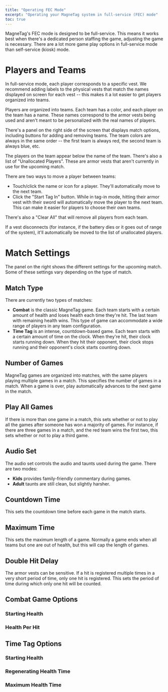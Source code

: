 ```yaml
---
title: "Operating FEC Mode"
excerpt: "Operating your MagneTag system in full-service (FEC) mode"
toc: true
---
```


MagneTag's FEC mode is designed to be full-service. This means it works best when there's a dedicated person staffing the game,
adjusting the game is necessary. There are a lot more game play options in full-service mode than self-service (kiosk) mode.

# Players and Teams

In full-service mode, each player corresponds to a specific vest. We recommend adding labels to the physical vests that match the 
names displayed on screen for each vest -- this makes it a lot easier to get players organized into teams.

Players are organized into teams. Each team has a color, and each player on the team has a name. These names correspond to the armor
vests being used and aren't meant to be personalized with the real names of players.

There's a panel on the right side of the screen that displays match options, including buttons for adding and removing teams. The team
colors are always in the same order -- the first team is always red, the second team is always blue, etc.

The players on the team appear below the name of the team. There's also a list of "Unallocated Players". These are armor vests that
aren't currently in use for the upcoming match.

There are two ways to move a player between teams:
* Touch/click the name or icon for a player. They'll automatically move to the next team.
* Click the "Start Tag In" button. While in tag-in mode, hitting their armor vest with their sword will automatically move the player to
the next team. This can make it easier for players to choose their own teams.

There's also a "Clear All" that will remove all players from each team.

If a vest disconnects (for instance, if the battery dies or it goes out of range of the system), it'll automatically be moved to the list
of unallocated players.

# Match Settings

The panel on the right shows the different settings for the upcoming match. Some of these settings vary depending on the type of match.

## Match Type

There are currently two types of matches:
* **Combat** is the classic MagneTag game. Each team starts with a certain amount of health and loses health each time they're hit. The
last team with remaining health wins. This type of game can accommodate a wide range of players in any team configuration.
* **Time Tag** is an intense, countdown-based game. Each team starts with a certain amount of time on the clock. When they're hit,
their clock starts running down. When they hit their opponent, their clock stops running and their opponent's clock starts counting
down.

## Number of Games

MagneTag games are organized into matches, with the same players playing multiple games in a match. This specifies the number of games in a match. When a game is over, play automatically advances to the next game in the match.

## Play All Games

If there is more than one game in a match, this sets whether or not to play all the games after someone has won a majority of games. For instance, if there are three games in a match, and the red team wins the first two, this sets whether or not to play a third game.

## Audio Set

The audio set controls the audio and taunts used during the game. There are two modes:
* **Kids** provides family-friendly commentary during games.
* **Adult** taunts are still clean, but slightly harsher.

## Countdown Time

This sets the countdown time before each game in the match starts.

## Maximum Time

This sets the maximum length of a game. Normally a game ends when all teams but one are out of health, but this will cap the length of games.

## Double Hit Delay

The armor vests can be sensitive. If a hit is registered multiple times in a very short period of time, only one hit is registered. This sets the period of time during which only one hit will be counted.

## Combat Game Options

### Starting Health

### Health Per Hit

## Time Tag Options

### Starting Health

### Regenerating Health Time

### Maximum Health Time
